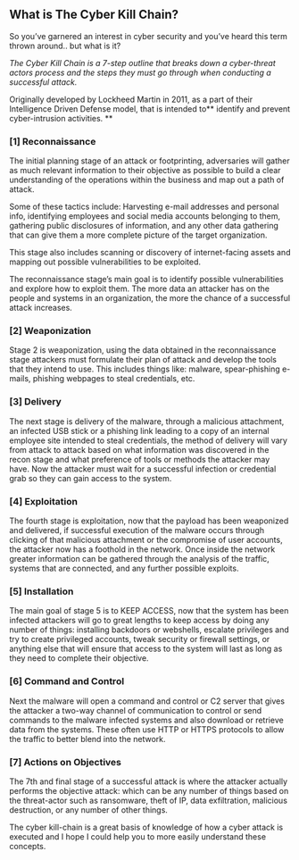 ## What is The Cyber Kill Chain?

So you’ve garnered an interest in cyber security and you’ve heard this term thrown around.. but what is it?

*The Cyber Kill Chain is a 7-step outline that breaks down a cyber-threat actors process and the steps they must go through when conducting a successful attack.*

Originally developed by Lockheed Martin in 2011, as a part of their Intelligence Driven Defense model, that is intended to** identify and prevent cyber-intrusion activities. **

### [1] Reconnaissance
    
The initial planning stage of an attack or footprinting, adversaries will gather as much relevant information to their objective as possible to build a clear understanding of the operations within the business and map out a path of attack.

Some of these tactics include: Harvesting e-mail addresses and personal info, identifying employees and social media accounts belonging to them, gathering public disclosures of information, and any other data gathering that can give them a more complete picture of the target organization.

This stage also includes scanning or discovery of internet-facing assets and mapping out possible vulnerabilities to be exploited.

The reconnaissance stage’s main goal is to identify possible vulnerabilities and explore how to exploit them. The more data an attacker has on the people and systems in an organization, the more the chance of a successful attack increases.
    
### [2] Weaponization
    
Stage 2 is weaponization, using the data obtained in the reconnaissance stage attackers must formulate their plan of attack and develop the tools that they intend to use. This includes things like: malware, spear-phishing e-mails, phishing webpages to steal credentials, etc.
    
### [3] Delivery
    
The next stage is delivery of the malware, through a malicious attachment, an infected USB stick or a phishing link leading to a copy of an internal employee site intended to steal credentials, the method of delivery will vary from attack to attack based on what information was discovered in the recon stage and what preference of tools or methods the attacker may have. Now the attacker must wait for a successful infection or credential grab so they can gain access to the system.
    
### [4] Exploitation
    
The fourth stage is exploitation, now that the payload has been weaponized and delivered, if successful execution of the malware occurs through clicking of that malicious attachment or the compromise of user accounts, the attacker now has a foothold in the network. Once inside the network greater information can be gathered through the analysis of the traffic, systems that are connected, and any further possible exploits.
    
### [5] Installation
    
The main goal of stage 5 is to KEEP ACCESS, now that the system has been infected attackers will go to great lengths to keep access by doing any number of things: installing backdoors or webshells, escalate privileges and try to create privileged accounts, tweak security or firewall settings, or anything else that will ensure that access to the system will last as long as they need to complete their objective.
    
### [6] Command and Control
    
Next the malware will open a command and control or C2 server that gives the attacker a two-way channel of communication to control or send commands to the malware infected systems and also download or retrieve data from the systems. These often use HTTP or HTTPS protocols to allow the traffic to better blend into the network.
    
### [7] Actions on Objectives
    
The 7th and final stage of a successful attack is where the attacker actually performs the objective attack: which can be any number of things based on the threat-actor such as ransomware, theft of IP, data exfiltration, malicious destruction, or any number of other things.
    

The cyber kill-chain is a great basis of knowledge of how a cyber attack is executed and I hope I could help you to more easily understand these concepts.